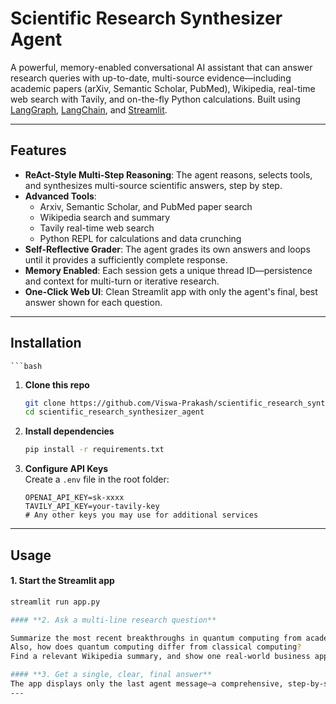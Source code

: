 #  Scientific Research Synthesizer Agent

A powerful, memory-enabled conversational AI assistant that can answer research queries with up-to-date, multi-source evidence—including academic papers (arXiv, Semantic Scholar, PubMed), Wikipedia, real-time web search with Tavily, and on-the-fly Python calculations. Built using [LangGraph](https://github.com/langchain-ai/langgraph), [LangChain](https://github.com/langchain-ai/langchain), and [Streamlit](https://streamlit.io/).

---

##  Features

- **ReAct-Style Multi-Step Reasoning**: The agent reasons, selects tools, and synthesizes multi-source scientific answers, step by step.
- **Advanced Tools**:
  - Arxiv, Semantic Scholar, and PubMed paper search
  - Wikipedia search and summary
  - Tavily real-time web search
  - Python REPL for calculations and data crunching
- **Self-Reflective Grader**: The agent grades its own answers and loops until it provides a sufficiently complete response.
- **Memory Enabled**: Each session gets a unique thread ID—persistence and context for multi-turn or iterative research.
- **One-Click Web UI**: Clean Streamlit app with only the agent's final, best answer shown for each question.

---

##  Installation
    ```bash

1. **Clone this repo**
    ```bash
    git clone https://github.com/Viswa-Prakash/scientific_research_synthesizer_agent.git
    cd scientific_research_synthesizer_agent
    

2. **Install dependencies**
    ```bash
    pip install -r requirements.txt


3. **Configure API Keys**  
   Create a `.env` file in the root folder:
    ```
    OPENAI_API_KEY=sk-xxxx
    TAVILY_API_KEY=your-tavily-key
    # Any other keys you may use for additional services
    ```

---
##  Usage

#### **1. Start the Streamlit app**
```bash
streamlit run app.py

#### **2. Ask a multi-line research question**

Summarize the most recent breakthroughs in quantum computing from academic literature.
Also, how does quantum computing differ from classical computing?
Find a relevant Wikipedia summary, and show one real-world business application.

#### **3. Get a single, clear, final answer**
The app displays only the last agent message—a comprehensive, step-by-step synthesis using all the tools available.
---